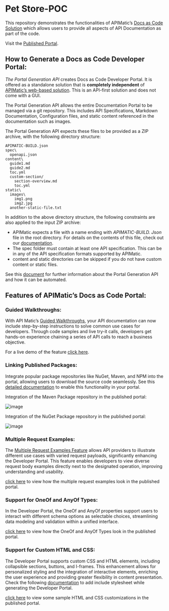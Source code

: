 # Pet Store-POC

This repository demonstrates the functionalities of APIMatic’s [Docs as Code Solution](https://docs.apimatic.io/docs-as-code/documentation-as-code-overview/) which allows users to provide all aspects of API Documentation as part of the code.

Visit the [Published Portal](https://apimaticpetstore.pages.dev/).

## How to Generate a Docs as Code Developer Portal:   
  
*The Portal Generation API* creates Docs as Code Developer Portal. It is offered as a standalone solution that is **completely independent** of [APIMatic’s web-based solution](https://www.apimatic.io/). This is an API-first solution and does not come with a GUI.

The Portal Generation API allows the entire Documentation Portal to be managed via a git repository. This includes API Specifications, Markdown Documentation, Configuration files, and static content referenced in the documentation such as images. 

The Portal Generation API expects these files to be provided as a ZIP archive, with the following directory structure:

```
APIMATIC-BUILD.json
spec\
  openapi.json
content\
  guide1.md
  guide2.md
  toc.yml
  custom-section/
    section-overview.md
    toc.yml
static\
  images\
    img1.png
    img2.jpg
  another-static-file.txt
```
In addition to the above directory structure, the following constraints are also applied to the input ZIP archive:
- APIMatic expects a file with a name ending with *APIMATIC-BUILD. Json* file in the root directory. For details on the contents of this file, check out our [documentation](https://docs.apimatic.io/platform-api/#/http/guides/generating-on-prem-api-portal/build-file). 
- The spec folder must contain at least one API specification. This can be in any of the API specification formats supported by APIMatic.
- content and static directories can be skipped if you do not have custom content or static files.

See this [document](https://docs.apimatic.io/docs-as-code/generating-api-portal-via-apimatic-docs-as-code/) for further information about the Portal Generation API and how it can be automated.

## Features of APIMatic’s Docs as Code Portal:

### Guided Walkthroughs:
With API Matic’s [Guided Walkthroughs](https://docs.apimatic.io/platform-api/#/http/guides/generating-on-prem-api-portal/guided-walkthroughs), your API documentation can now include step-by-step instructions to solve common use cases for developers. Through code samples and live try-it calls, developers get hands-on experience chaining a series of API calls to reach a business objective.

For a live demo of the feature [click here](https://apimaticpetstore.pages.dev/#/rest/petstore-api/guided-walkthroughs/adding-pet-details).

### Linking Published Packages:
Integrate popular package repositories like NuGet, Maven, and NPM into the portal, allowing users to download the source code seamlessly. See this [detailed documentation](https://docs.apimatic.io/platform-api/#/http/guides/generating-on-prem-api-portal/build-file-reference/generateportal-languageconfig-language_name-packagerepository) to enable this functionality in your portal.

Integration of the Maven Package repository in the published portal:

![image](https://github.com/apimatic/petstore-poc/assets/104891437/9e87033f-028d-4eed-a8dc-bba03f9b1aef)

Integration of the NuGet Package repository in the published portal:

![image](https://github.com/apimatic/petstore-poc/assets/104891437/02792991-63a1-4bb2-ad28-67b7b71fe383)


### Multiple Request Examples:
The [Multiple Request Examples Feature](https://docs.apimatic.io/changelog/dev-portal-support-for-multiple-request-examples/) allows API providers to illustrate different use cases with varied request payloads, significantly enhancing the Developer Portal. This feature enables developers to view diverse request body examples directly next to the designated operation, improving understanding and usability.

[click here](https://apimaticpetstore.pages.dev/#/net-standard-library/petstore-api/api-endpoints/pet/update-pet) to view how the multiple request examples look in the published portal.

### Support for OneOf and AnyOf Types:
In the Developer Portal, the OneOf and AnyOf properties support users to interact with different schema options as selectable choices, streamlining data modeling and validation within a unified interface.

[click here](https://apimaticpetstore.pages.dev/#/net-standard-library/petstore-api/api-endpoints/pet/add-pet) to view how the OneOf and AnyOf Types look in the published portal.


### Support for Custom HTML and CSS:
The Developer Portal supports custom CSS and HTML elements, including collapsible sections, buttons, and I-frames. This enhancement allows for personalized styling and the integration of interactive elements, enriching the user experience and providing greater flexibility in content presentation. Check the following [documentation](https://docs.apimatic.io/platform-api/#/http/guides/generating-on-prem-api-portal/build-file-reference/generateportal-tailincludes) to add include stylesheet while generating the Developer Portal.

[click here](https://apimaticpetstore.pages.dev/#/net-standard-library/petstore-api/custom-html-and-css/custom-cards) to view some sample HTML and CSS customizations in the published portal.

